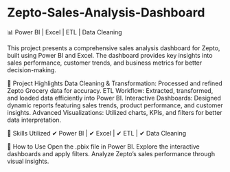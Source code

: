 # Zepto-Sales-Analysis-Dashboard

📊 Power BI | Excel | ETL | Data Cleaning

This project presents a comprehensive sales analysis dashboard for Zepto, built using Power BI and Excel. The dashboard provides key insights into sales performance, customer trends, and business metrics for better decision-making.

🔹 Project Highlights
Data Cleaning & Transformation: Processed and refined Zepto Grocery data for accuracy.
ETL Workflow: Extracted, transformed, and loaded data efficiently into Power BI.
Interactive Dashboards: Designed dynamic reports featuring sales trends, product performance, and customer insights.
Advanced Visualizations: Utilized charts, KPIs, and filters for better data interpretation.

🚀 Skills Utilized
✔ Power BI | ✔ Excel | ✔ ETL | ✔ Data Cleaning

📌 How to Use
Open the .pbix file in Power BI.
Explore the interactive dashboards and apply filters.
Analyze Zepto’s sales performance through visual insights.
